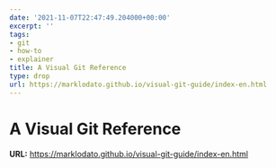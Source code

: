```yaml
---
date: '2021-11-07T22:47:49.204000+00:00'
excerpt: ''
tags:
- git
- how-to
- explainer
title: A Visual Git Reference
type: drop
url: https://marklodato.github.io/visual-git-guide/index-en.html
---
```


# A Visual Git Reference

**URL:** https://marklodato.github.io/visual-git-guide/index-en.html
